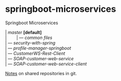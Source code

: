 # springboot-microservices
Springboot Microservices

| _master_ **[default]** <br>
|&nbsp;&nbsp;&nbsp;&nbsp;&nbsp;&nbsp;&nbsp;&nbsp;| — _common files_<br> 
| —  _security-with-spring_ <br>
| — _profile-manager-springboot_ <br>
| — _CustomerWS-Rest-Client_ <br>
| — _SOAP-customer-web-service_ <br>
| — _SOAP-customer-web-service-client_
 

[Notes](https://medium.com/@nmdaniel/decluttering-your-github-repository-cc4135b0567) on shared repositories in git.

